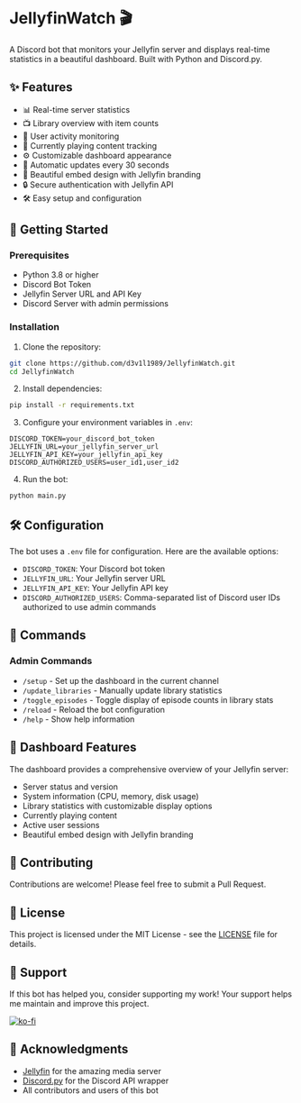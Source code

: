 # JellyfinWatch 🎬

A Discord bot that monitors your Jellyfin server and displays real-time statistics in a beautiful dashboard. Built with Python and Discord.py.

## ✨ Features

- 📊 Real-time server statistics
- 📺 Library overview with item counts
- 👥 User activity monitoring
- 🎥 Currently playing content tracking
- ⚙️ Customizable dashboard appearance
- 🔄 Automatic updates every 30 seconds
- 🎨 Beautiful embed design with Jellyfin branding
- 🔒 Secure authentication with Jellyfin API
- 🛠️ Easy setup and configuration

## 🚀 Getting Started

### Prerequisites

- Python 3.8 or higher
- Discord Bot Token
- Jellyfin Server URL and API Key
- Discord Server with admin permissions

### Installation

1. Clone the repository:
```bash
git clone https://github.com/d3v1l1989/JellyfinWatch.git
cd JellyfinWatch
```

2. Install dependencies:
```bash
pip install -r requirements.txt
```

3. Configure your environment variables in `.env`:
```env
DISCORD_TOKEN=your_discord_bot_token
JELLYFIN_URL=your_jellyfin_server_url
JELLYFIN_API_KEY=your_jellyfin_api_key
DISCORD_AUTHORIZED_USERS=user_id1,user_id2
```

4. Run the bot:
```bash
python main.py
```

## 🛠️ Configuration

The bot uses a `.env` file for configuration. Here are the available options:

- `DISCORD_TOKEN`: Your Discord bot token
- `JELLYFIN_URL`: Your Jellyfin server URL
- `JELLYFIN_API_KEY`: Your Jellyfin API key
- `DISCORD_AUTHORIZED_USERS`: Comma-separated list of Discord user IDs authorized to use admin commands

## 🤖 Commands

### Admin Commands
- `/setup` - Set up the dashboard in the current channel
- `/update_libraries` - Manually update library statistics
- `/toggle_episodes` - Toggle display of episode counts in library stats
- `/reload` - Reload the bot configuration
- `/help` - Show help information

## 🎨 Dashboard Features

The dashboard provides a comprehensive overview of your Jellyfin server:

- Server status and version
- System information (CPU, memory, disk usage)
- Library statistics with customizable display options
- Currently playing content
- Active user sessions
- Beautiful embed design with Jellyfin branding

## 🤝 Contributing

Contributions are welcome! Please feel free to submit a Pull Request.

## 📝 License

This project is licensed under the MIT License - see the [LICENSE](LICENSE) file for details.

## 💖 Support

If this bot has helped you, consider supporting my work! Your support helps me maintain and improve this project.

[![ko-fi](https://ko-fi.com/img/githubbutton_sm.svg)](https://ko-fi.com/d3v1l1989)

## 🙏 Acknowledgments

- [Jellyfin](https://jellyfin.org/) for the amazing media server
- [Discord.py](https://discordpy.readthedocs.io/) for the Discord API wrapper
- All contributors and users of this bot
